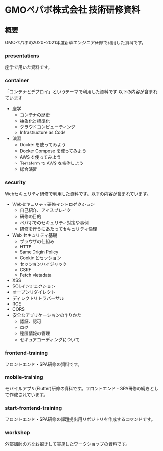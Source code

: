 # GMOペパボ株式会社 技術研修資料

## 概要

GMOペパボの2020~2021年度新卒エンジニア研修で利用した資料です。

### presentations

座学で用いた資料です。

### container

「コンテナとデプロイ」というテーマで利用した資料です
以下の内容が含まれています

- 座学
  - コンテナの歴史
  - 抽象化と標準化
  - クラウドコンピューティング
  - Infrastructure as Code
- 演習
  - Docker を使ってみよう
  - Docker Compose を使ってみよう
  - AWS を使ってみよう
  - Terraform で AWS を操作しよう
  - 総合演習

### security

Webセキュリティ研修で利用した資料です。以下の内容が含まれています。

- Webセキュリティ研修イントロダクション
  - 自己紹介、アイスブレイク
  - 研修の目的
  - ペパボでのセキュリティ対策や事例
  - 研修を行うにあたってセキュリティ倫理
- Web セキュリティ基礎
  - ブラウザの仕組み
  - HTTP
  - Same Origin Policy
  - Cookie とセッション
  - セッションハイジャック
  - CSRF
  - Fetch Metadata
- XSS
- SQLインジェクション
- オープンリダイレクト
- ディレクトリトラバーサル
- RCE
- CORS
- 安全なアプリケーションの作りかた
  - 認証、認可
  - ログ
  - 秘匿情報の管理
  - セキュアコーディングについて

### frontend-training

フロントエンド・SPA研修の資料です。

### mobile-training

モバイルアプリ(Flutter)研修の資料です。フロントエンド・SPA研修の続きとして作成されています。

### start-frontend-training

フロントエンド・SPA研修の課題提出用リポジトリを作成するコマンドです。

### workshop

外部講師の方をお招きして実施したワークショップの資料です。
